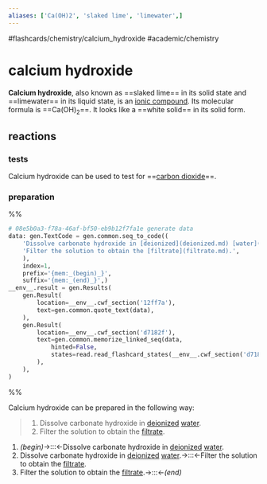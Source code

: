 ```yaml
---
aliases: ['Ca(OH)2', 'slaked lime', 'limewater',]
---
```


#flashcards/chemistry/calcium_hydroxide #academic/chemistry

# calcium hydroxide

__Calcium hydroxide__, also known as ==slaked lime== in its solid state and ==limewater== in its liquid state, is an [ionic compound](ionic%20compound.md). Its molecular formula is ==Ca(OH)<sub>2</sub>==. It looks like a ==white solid== in its solid form. <!--SR:!2022-11-05,10,230!2022-11-11,81,230!2023-06-19,301,270!2022-11-20,151,259-->

## reactions

### tests

Calcium hydroxide can be used to test for ==[carbon dioxide](carbon%20dioxide.md)==. <!--SR:!2022-11-01,3,258-->

### preparation
%%
```Python
# 08e5b0a3-f78a-46af-bf50-eb9b12f7fa1e generate data
data: gen.TextCode = gen.common.seq_to_code((
	'Dissolve carbonate hydroxide in [deionized](deionized.md) [water](water.md).',
	'Filter the solution to obtain the [filtrate](filtrate.md).',
	),
	index=1,
	prefix='{mem:_(begin)_}',
	suffix='{mem:_(end)_}',)
__env__.result = gen.Results(
	gen.Result(
		location=__env__.cwf_section('12ff7a'),
		text=gen.common.quote_text(data),
	),
	gen.Result(
		location=__env__.cwf_section('d7182f'),
		text=gen.common.memorize_linked_seq(data,
			hinted=False,
			states=read.read_flashcard_states(__env__.cwf_section('d7182f')),
		),
	),
)
```
%%

Calcium hydroxide can be prepared in the following way:
<!--08e5b0a3-f78a-46af-bf50-eb9b12f7fa1e generate section="12ff7a"--><!-- The following content is generated at 2022-10-29T20:58:45.390228+08:00. Any edits will be overridden! -->

> 1. Dissolve carbonate hydroxide in [deionized](deionized.md) [water](water.md).
> 2. Filter the solution to obtain the [filtrate](filtrate.md).
<!--/08e5b0a3-f78a-46af-bf50-eb9b12f7fa1e-->

<!--08e5b0a3-f78a-46af-bf50-eb9b12f7fa1e generate section="d7182f"--><!-- The following content is generated at 2022-10-29T20:58:45.399204+08:00. Any edits will be overridden! -->

1. _(begin)_→:::←Dissolve carbonate hydroxide in [deionized](deionized.md) [water](water.md). <!--SR:!2023-10-03,348,250!2023-04-04,289,338-->
2. Dissolve carbonate hydroxide in [deionized](deionized.md) [water](water.md).→:::←Filter the solution to obtain the [filtrate](filtrate.md). <!--SR:!2022-12-08,160,230!2022-11-05,140,261-->
3. Filter the solution to obtain the [filtrate](filtrate.md).→:::←_(end)_ <!--SR:!2023-02-26,240,319!2022-11-02,56,259-->
<!--/08e5b0a3-f78a-46af-bf50-eb9b12f7fa1e-->
